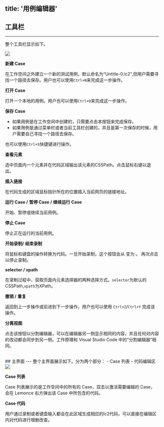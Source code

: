 title: '用例编辑器'
---
## 工具栏
---
整个工具栏显示如下。

<img  src="/images/code-editor/case-toolbar.png">
<br>

<i class="fa fa-file-code-o"></i>  **新建 Case**  

在工作空间之外建立一个新的测试用例，默认命名为“Untitle-0.lc2",但用户需要寻找一个路径去保存。用户也可以使用`Ctrl+N`来完成这一步操作。

<i class="fa fa-folder-open-o"></i> **打开 Case**

打开一个本地的用例。用户也可以使用`Ctrl+O`来完成这一步操作。

<i class="fa fa-floppy-o"></i> **保存 Case** 

- 如果用例是在工作空间中创建的，只需要点击本按钮来完成保存。
- 如果用例是通过菜单栏或者当前工具栏创建的，并且是第一次保存的时候，用户需要自己寻找一个路径去保存。

也可以使用`Ctrl+S`快捷键进行操作。

<i class="fa fa-crosshairs"></i> **查看元素**

选中页面内一个元素并在代码区域输出该元素的CSSPath。点击鼠标右键以退出。

<i class="fa fa-link"></i> **插入链接**

在代码生成的区域鼠标指针所在的位置插入当前网页的链接地址。

<i class="fa fa-play"></i> **运行 Case /** <i class="fa fa-pause"></i> **暂停 Case /** <i class="fa fa-play-circle-o"></i> **继续运行 Case**

开始、暂停或继续当前用例。

<i class="fa fa-stop"></i> **停止 Case**

停止正在运行的当前用例。

<i class="fa fa-circle" style="color:red"></i> **开始录制/** <i class="fa fa-stop-circle-o" style="color:red"></i> **结束录制**

将鼠标和键盘的操作转换为代码。一旦开始录制，这个按钮会从 <i class="fa fa-circle" style="color:red"></i> 变为 <i class="fa fa-stop-circle-o" style="color:red"></i>。 再次点击以停止录制。

**selector / xpath**

在录制过程中，获取页面内元素选择器的两种选择方式。`selector`为默认的CSSPath,`xpath`为XPath。

<i class="fa fa-undo"></i> **撤销 /** <i class="fa fa-repeat"></i> **重复**

返回到上一步操作或前进到下一步操作，用户也可以使用 `Ctrl+Z`/`Ctrl+Y` 完成该操作。

<i class="fa fa-columns"></i> **分离视图**

点击该按钮以分割编辑器，可以在编辑器另一侧显示相同的内容，并且任何对内容的改动都会同步到另一侧。工作原理和 Visual Studio Code 中的“分割编辑器”相同。

<br/>
## 主界面
---
整个主界面展示如下。分为两个部分：
- Case 列表
- 代码编辑区

<img class="large-images" src="/images/code-editor/case-interface-zh.png">
<br/>

**Case 列表**

Case 列表展示的是工作空间中的所有的 Case，双击以激活需要编辑的 Case，会在 Lemonce 右方弹出该 Case 中所包含的代码。

**Case 代码**

用户通过录制或者键盘输入都会在此区域生成相应的lc2代码，可以直接在编辑区内对代码进行增删改查。